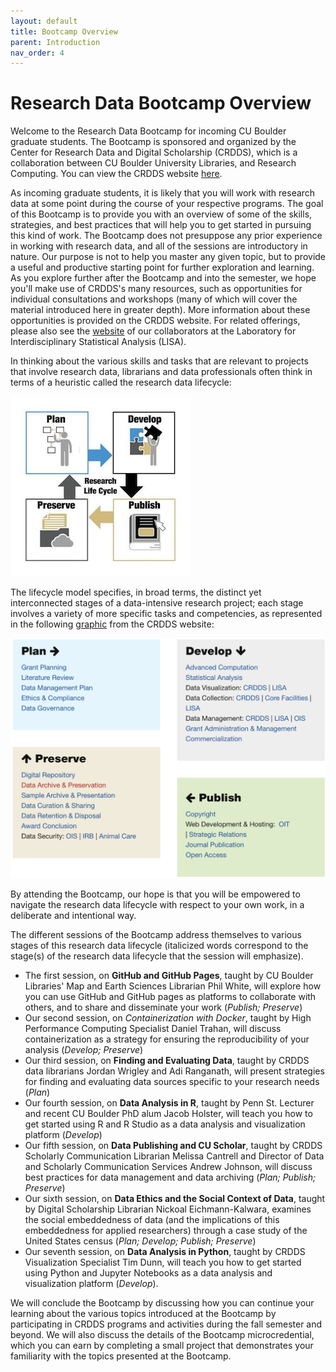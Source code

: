```yaml
---
layout: default
title: Bootcamp Overview
parent: Introduction
nav_order: 4
---
```

# Research Data Bootcamp Overview

Welcome to the Research Data Bootcamp for incoming CU Boulder graduate students. The Bootcamp is sponsored and organized by the Center for Research Data and Digital Scholarship (CRDDS), which is a collaboration between CU Boulder University Libraries, and Research Computing. You can view the CRDDS website [here](https://www.colorado.edu/crdds/).

As incoming graduate students, it is likely that you will work with research data at some point during the course of your respective programs. The goal of this Bootcamp is to provide you with an overview of some of the skills, strategies, and best practices that will help you to get started in pursuing this kind of work. The Bootcamp does not presuppose any prior experience in working with research data, and all of the sessions are introductory in nature. Our purpose is not to help you master any given topic, but to provide a useful and productive starting point for further exploration and learning. As you explore further after the Bootcamp and into the semester, we hope you'll make use of CRDDS's many resources, such as opportunities for individual consultations and workshops (many of which will cover the material introduced here in greater depth). More information about these opportunities is provided on the CRDDS website. For related offerings, please also see the [website](https://www.colorado.edu/lab/lisa/) of our collaborators at the Laboratory for Interdisciplinary Statistical Analysis (LISA).

In thinking about the various skills and tasks that are relevant to projects that involve research data, librarians and data professionals often think in terms of a heuristic called the research data lifecycle:

![Research Lifecycle](https://raw.githubusercontent.com/CU-Boulder-CRDDS/data_bootcamp/adds-finding-data-lesson/introduction/research_lifecycle.jpeg)

The lifecycle model specifies, in broad terms, the distinct yet interconnected stages of a data-intensive research project; each stage involves a variety of more specific tasks and competencies, as represented in the following [graphic](https://www.colorado.edu/crdds/what-we-do/research-lifecycle) from the CRDDS website:

![Research Lifecycle Tasks](https://raw.githubusercontent.com/CU-Boulder-CRDDS/data_bootcamp/adds-finding-data-lesson/introduction/research_lifecycle_tasks.png)

By attending the Bootcamp, our hope is that you will be empowered to navigate the research data lifecycle with respect to your own work, in a deliberate and intentional way.

The different sessions of the Bootcamp address themselves to various stages of this research data lifecycle (italicized words correspond to the stage(s) of the research data lifecycle that the session will emphasize).

* The first session, on **GitHub and GitHub Pages**, taught by CU Boulder Libraries' Map and Earth Sciences Librarian Phil White, will explore how you can use GitHub and GitHub pages as platforms to collaborate with others, and to share and disseminate your work (*Publish; Preserve*)
* Our second session, on *Containerization with Docker*, taught by High Performance Computing Specialist Daniel Trahan, will discuss containerization as a strategy for ensuring the reproducibility of your analysis (*Develop; Preserve*)
* Our third session, on **Finding and Evaluating Data**, taught by CRDDS data librarians Jordan Wrigley and Adi Ranganath, will present strategies for finding and evaluating data sources specific to your research needs (*Plan*)
* Our fourth session, on **Data Analysis in R**, taught by Penn St. Lecturer and recent CU Boulder PhD alum Jacob Holster, will teach you how to get started using R and R Studio as a data analysis and visualization platform (*Develop*)
* Our fifth session, on **Data Publishing and CU Scholar**, taught by CRDDS Scholarly Communication Librarian Melissa Cantrell and Director of Data and Scholarly Communication Services Andrew Johnson, will discuss best practices for data management and data archiving (*Plan; Publish; Preserve*)
* Our sixth session, on **Data Ethics and the Social Context of Data**, taught by Digital Scholarship Librarian Nickoal Eichmann-Kalwara, examines the social embeddedness of data (and the implications of this embeddedness for applied researchers) through a case study of the United States census (*Plan; Develop; Publish; Preserve*)
* Our seventh session, on **Data Analysis in Python**, taught by CRDDS Visualization Specialist Tim Dunn, will teach you how to get started using Python and Jupyter Notebooks as a data analysis and visualization platform (*Develop*).

We will conclude the Bootcamp by discussing how you can continue your learning about the various topics introduced at the Bootcamp by participating in CRDDS programs and activities during the fall semester and beyond. We will also discuss the details of the Bootcamp microcredential, which you can earn by completing a small project that demonstrates your familiarity with the topics presented at the Bootcamp.
